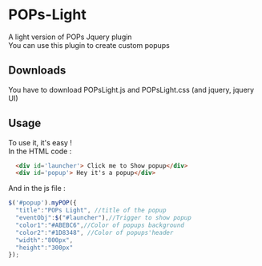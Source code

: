 # POPs-Light
 
A light version of POPs Jquery plugin  
You can use this plugin to create custom popups 

## Downloads

You have to download POPsLight.js and POPsLight.css (and jquery, jquery UI)

## Usage

To use it, it's easy !  
  In the HTML code :
  ```html
    <div id='launcher'> Click me to Show popup</div>
    <div id='popup'> Hey it's a popup</div>
  ```
  
  And in the js file : 
```js
$('#popup').myPOP({  
  "title":"POPs Light", //title of the popup  
  "eventObj":$("#launcher"),//Trigger to show popup  
  "color1":"#ABEBC6",//Color of popups background  
  "color2":"#1D8348", //Color of popups'header
  "width":"800px",  
  "height":"300px"
});
```
